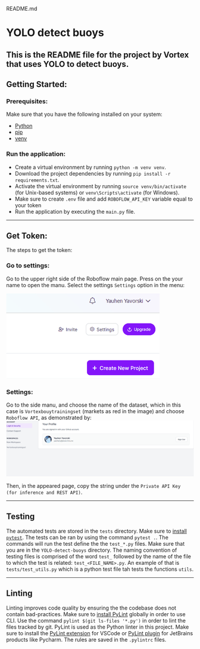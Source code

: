 README.md

# YOLO detect buoys

## This is the README file for the project by Vortex that uses YOLO to detect buoys.

## Getting Started:

### Prerequisites:

Make sure that you have the following installed on your system:

- [Python](https://www.python.org/)
- [pip](https://pip.pypa.io/en/stable/installation/)
- [venv](https://docs.python.org/3/library/venv.html)

### Run the application:

- Create a virtual environment by running `python -m venv venv`.
- Download the project dependencies by running `pip install -r requirements.txt`.
- Activate the virtual environment by running `source venv/bin/activate` (for Unix-based systems) or `venv\Scripts\activate` (for Windows).
- Make sure to create `.env` file and add `ROBOFLOW_API_KEY` variable equal to your token
- Run the application by executing the `main.py` file.

---

## Get Token:

The steps to get the token:

### Go to settings:

Go to the upper right side of the Roboflow main page. Press on the your name to open the manu. Select the settings `Settings` option in the menu:

![Menu up right](assets_docs/gifs-docs/open_settings.gif)

### Settings:

Go to the side manu, and choose the name of the dataset, which in this case is `Vortexbouytrainingset` (markets as red in the image) and choose `Roboflow API`, as demonstrated by:
![Side menu](assets_docs/gifs-docs/get_api_key.gif)

Then, in the appeared page, copy the string under the `Private API Key (for inference and REST API)`.

---

## Testing

The automated tests are stored in the `tests` directory. Make sure to [install `pytest`](https://docs.pytest.org/en/7.1.x/getting-started.html). The tests can be ran by using the command `pytest .`. The commands will run the test define the the `test_*.py` files. Make sure that you are in the `YOLO-detect-buoys` directory. The naming convention of testing files is comprised of the word `test_` followed by the name of the file to which the test is related: `test_<FILE_NAME>.py`. An example of that is `tests/test_utils.py` which is a python test file tah tests the functions `utils`.

---

## Linting

Linting improves code quality by ensuring the the codebase does not contain bad-practices. Make sure to [install PyLint](https://pypi.org/project/pylint/) globally in order to use CLI. Use the command `pylint $(git ls-files '*.py')` in order to lint the files tracked by git. PyLint is used as the Python linter in this project. Make sure to install the [PyLint extension](https://pypi.org/project/pylint/) for VSCode or [PyLint plugin](https://plugins.jetbrains.com/plugin/11084-pylint) for JetBrains products like Pycharm. The rules are saved in the `.pylintrc` files.
